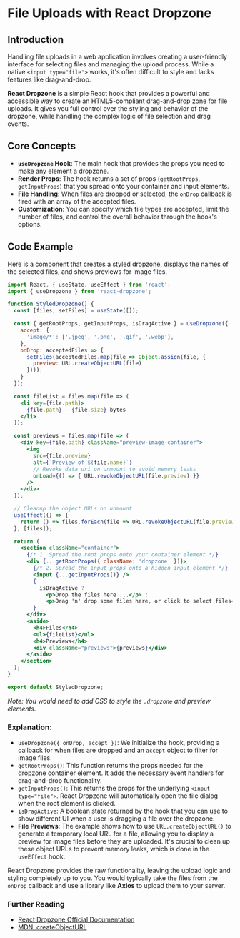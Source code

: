 # File Uploads with React Dropzone

## Introduction

Handling file uploads in a web application involves creating a user-friendly interface for selecting files and managing the upload process. While a native `<input type="file">` works, it's often difficult to style and lacks features like drag-and-drop.

**React Dropzone** is a simple React hook that provides a powerful and accessible way to create an HTML5-compliant drag-and-drop zone for file uploads. It gives you full control over the styling and behavior of the dropzone, while handling the complex logic of file selection and drag events.

## Core Concepts

*   **`useDropzone` Hook**: The main hook that provides the props you need to make any element a dropzone.
*   **Render Props**: The hook returns a set of props (`getRootProps`, `getInputProps`) that you spread onto your container and input elements.
*   **File Handling**: When files are dropped or selected, the `onDrop` callback is fired with an array of the accepted files.
*   **Customization**: You can specify which file types are accepted, limit the number of files, and control the overall behavior through the hook's options.

## Code Example

Here is a component that creates a styled dropzone, displays the names of the selected files, and shows previews for image files.

```jsx
import React, { useState, useEffect } from 'react';
import { useDropzone } from 'react-dropzone';

function StyledDropzone() {
  const [files, setFiles] = useState([]);

  const { getRootProps, getInputProps, isDragActive } = useDropzone({
    accept: {
      'image/*': ['.jpeg', '.png', '.gif', '.webp'],
    },
    onDrop: acceptedFiles => {
      setFiles(acceptedFiles.map(file => Object.assign(file, {
        preview: URL.createObjectURL(file)
      })));
    }
  });

  const fileList = files.map(file => (
    <li key={file.path}>
      {file.path} - {file.size} bytes
    </li>
  ));

  const previews = files.map(file => (
    <div key={file.path} className="preview-image-container">
      <img
        src={file.preview}
        alt={`Preview of ${file.name}`}
        // Revoke data uri on unmount to avoid memory leaks
        onLoad={() => { URL.revokeObjectURL(file.preview) }}
      />
    </div>
  ));

  // Cleanup the object URLs on unmount
  useEffect(() => {
    return () => files.forEach(file => URL.revokeObjectURL(file.preview));
  }, [files]);

  return (
    <section className="container">
      {/* 1. Spread the root props onto your container element */}
      <div {...getRootProps({ className: 'dropzone' })}>
        {/* 2. Spread the input props onto a hidden input element */}
        <input {...getInputProps()} />
        {
          isDragActive ?
            <p>Drop the files here ...</p> :
            <p>Drag 'n' drop some files here, or click to select files</p>
        }
      </div>
      <aside>
        <h4>Files</h4>
        <ul>{fileList}</ul>
        <h4>Previews</h4>
        <div className="previews">{previews}</div>
      </aside>
    </section>
  );
}

export default StyledDropzone;
```
*Note: You would need to add CSS to style the `.dropzone` and preview elements.*

### Explanation:
*   `useDropzone({ onDrop, accept })`: We initialize the hook, providing a callback for when files are dropped and an `accept` object to filter for image files.
*   `getRootProps()`: This function returns the props needed for the dropzone container element. It adds the necessary event handlers for drag-and-drop functionality.
*   `getInputProps()`: This returns the props for the underlying `<input type="file">`. React Dropzone will automatically open the file dialog when the root element is clicked.
*   `isDragActive`: A boolean state returned by the hook that you can use to show different UI when a user is dragging a file over the dropzone.
*   **File Previews**: The example shows how to use `URL.createObjectURL()` to generate a temporary local URL for a file, allowing you to display a preview for image files before they are uploaded. It's crucial to clean up these object URLs to prevent memory leaks, which is done in the `useEffect` hook.

React Dropzone provides the raw functionality, leaving the upload logic and styling completely up to you. You would typically take the files from the `onDrop` callback and use a library like **Axios** to upload them to your server.

<div class="further-reading">
<h3>Further Reading</h3>
<ul>
  <li><a href="https://react-dropzone.js.org/" target="_blank" rel="noopener noreferrer">React Dropzone Official Documentation</a></li>
  <li><a href="https://developer.mozilla.org/en-US/docs/Web/API/URL/createObjectURL" target="_blank" rel="noopener noreferrer">MDN: createObjectURL</a></li>
</ul>
</div>